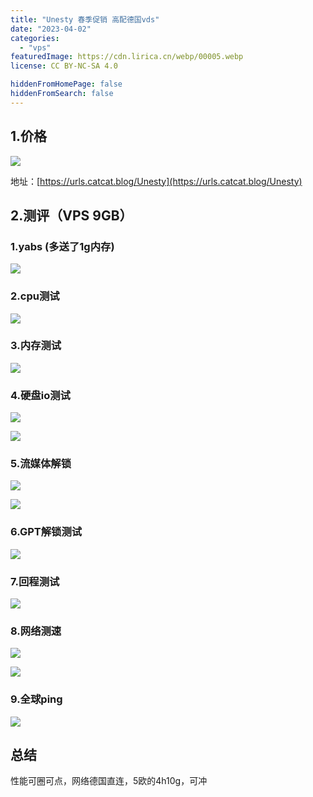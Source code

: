 ```yaml
---
title: "Unesty 春季促销 高配德国vds"
date: "2023-04-02"
categories: 
  - "vps"
featuredImage: https://cdn.lirica.cn/webp/00005.webp
license: CC BY-NC-SA 4.0

hiddenFromHomePage: false
hiddenFromSearch: false
---
```


## 1.价格

![](https://cdn.lirica.cn/wordpress/2023/04/image.png)

地址：[https://urls.catcat.blog/Unesty](https://urls.catcat.blog/Unesty)

## 2.测评（VPS 9GB）

### 1.yabs (多送了1g内存)

![](https://cdn.lirica.cn/wordpress/2023/04/image-1.png)

### 2.cpu测试

![](https://cdn.lirica.cn/wordpress/2023/04/image-2.png)

### 3.内存测试

![](https://cdn.lirica.cn/wordpress/2023/04/image-3.png)

### 4.硬盘io测试

![](https://cdn.lirica.cn/wordpress/2023/04/image-4.png)

![](https://cdn.lirica.cn/wordpress/2023/04/image-5.png)

### 5.流媒体解锁

![](https://cdn.lirica.cn/wordpress/2023/04/image-6.png)

![](https://cdn.lirica.cn/wordpress/2023/04/image-7.png)

### 6.GPT解锁测试

![](https://cdn.lirica.cn/wordpress/2023/04/image-8.png)

### 7.回程测试

![](https://cdn.lirica.cn/wordpress/2023/04/image-9.png)

### 8.网络测速

![](https://cdn.lirica.cn/wordpress/2023/04/image-10.png)

![](https://cdn.lirica.cn/wordpress/2023/04/image-11.png)

### 9.全球ping

![](https://cdn.lirica.cn/wordpress/2023/04/image-12.png)

## 总结

性能可圈可点，网络德国直连，5欧的4h10g，可冲
